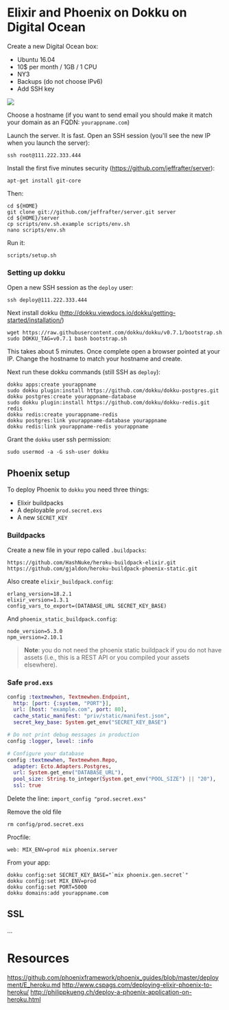 # Elixir and Phoenix on Dokku on Digital Ocean

Create a new Digital Ocean box:

* Ubuntu 16.04
* 10$ per month / 1GB / 1 CPU
* NY3
* Backups (do not choose IPv6)
* Add SSH key

![](https://rpl.cat/uploads/LMEqcxZ0H2HhEfcdK2ojJKBe77PzGv7hD37FhvxkrH4/public.png)

Choose a hostname (if you want to send email you should make it match your domain as an FQDN: `yourappname.com`)

Launch the server. It is fast. Open an SSH session (you'll see the new IP when you launch the server):

    ssh root@111.222.333.444
    
Install the first five minutes security (https://github.com/jeffrafter/server):

    apt-get install git-core
    
Then:

    cd ${HOME}
    git clone git://github.com/jeffrafter/server.git server    
    cd ${HOME}/server
    cp scripts/env.sh.example scripts/env.sh
    nano scripts/env.sh

Run it:

    scripts/setup.sh
    
### Setting up dokku    
    
Open a new SSH session as the `deploy` user:

    ssh deploy@111.222.333.444
        
Next install dokku (http://dokku.viewdocs.io/dokku/getting-started/installation/)

    wget https://raw.githubusercontent.com/dokku/dokku/v0.7.1/bootstrap.sh
    sudo DOKKU_TAG=v0.7.1 bash bootstrap.sh

This takes about 5 minutes. Once complete open a browser pointed at your IP. Change the hostname to match your hostname and create.

Next run these dokku commands (still SSH as `deploy`):
    
    dokku apps:create yourappname
    sudo dokku plugin:install https://github.com/dokku/dokku-postgres.git
    dokku postgres:create yourappname-database
    sudo dokku plugin:install https://github.com/dokku/dokku-redis.git redis
    dokku redis:create yourappname-redis
    dokku postgres:link yourappname-database yourappname
    dokku redis:link yourappname-redis yourappname    

Grant the `dokku` user ssh permission:

    sudo usermod -a -G ssh-user dokku
        
## Phoenix setup

To deploy Phoenix to `dokku` you need three things:

* Elixir buildpacks
* A deployable `prod.secret.exs`
* A new `SECRET_KEY`

### Buildpacks

Create a new file in your repo called `.buildpacks`:

    https://github.com/HashNuke/heroku-buildpack-elixir.git
    https://github.com/gjaldon/heroku-buildpack-phoenix-static.git

Also create `elixir_buildpack.config`:

    erlang_version=18.2.1
    elixir_version=1.3.1
    config_vars_to_export=(DATABASE_URL SECRET_KEY_BASE)

And `phoenix_static_buildpack.config`:

    node_version=5.3.0
    npm_version=2.10.1
    
> **Note**: you do not need the phoenix static buildpack if you do not have assets (i.e., this is a REST API or you compiled your assets elsewhere).    
    
### Safe `prod.exs`    

```elixir
config :textmewhen, Textmewhen.Endpoint,
  http: [port: {:system, "PORT"}],
  url: [host: "example.com", port: 80],
  cache_static_manifest: "priv/static/manifest.json",
  secret_key_base: System.get_env("SECRET_KEY_BASE")

# Do not print debug messages in production
config :logger, level: :info

# Configure your database
config :textmewhen, Textmewhen.Repo,
  adapter: Ecto.Adapters.Postgres,
  url: System.get_env("DATABASE_URL"),
  pool_size: String.to_integer(System.get_env("POOL_SIZE") || "20"),
  ssl: true
```

Delete the line: `import_config "prod.secret.exs"`

Remove the old file

    rm config/prod.secret.exs

Procfile:

    web: MIX_ENV=prod mix phoenix.server

From your app:  
  
    dokku config:set SECRET_KEY_BASE="`mix phoenix.gen.secret`"
    dokku config:set MIX_ENV=prod
    dokku config:set PORT=5000
    dokku domains:add yourappname.com
    

## SSL 

...

# Resources

https://github.com/phoenixframework/phoenix_guides/blob/master/deployment/E_heroku.md
http://www.cspags.com/deploying-elixir-phoenix-to-heroku/
http://philippkueng.ch/deploy-a-phoenix-application-on-heroku.html
